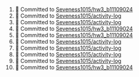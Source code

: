 <!--START_SECTION:activity-->
1. 📝 Committed to [Seveness1015/hw3_b11109024](https://github.com/Seveness1015/hw3_b11109024/commit/8a297bd9481a01419243948b844d5d57b66d43ae)
2. 📝 Committed to [Seveness1015/activity-log](https://github.com/Seveness1015/activity-log/commit/2078dda11f67baca2b70735044519812415ac36a)
3. 📝 Committed to [Seveness1015/activity-log](https://github.com/Seveness1015/activity-log/commit/01f494cdace572c6cfe3780ea545a721efcd38ff)
4. 📝 Committed to [Seveness1015/hw3_b11109024](https://github.com/Seveness1015/hw3_b11109024/commit/e7cd16f21d9031d5cd70e0ef068417da906ebada)
5. 📝 Committed to [Seveness1015/hw3_b11109024](https://github.com/Seveness1015/hw3_b11109024/commit/021d2bfbcfdd85cca122062d5dd8e8a89e02a0b6)
6. 📝 Committed to [Seveness1015/activity-log](https://github.com/Seveness1015/activity-log/commit/efa1f941c00d1f5533c4369bb13f665fc9f5be1f)
7. 📝 Committed to [Seveness1015/activity-log](https://github.com/Seveness1015/activity-log/commit/896eccea2ca58757154967a28dc00d4758c3805a)
8. 📝 Committed to [Seveness1015/activity-log](https://github.com/Seveness1015/activity-log/commit/0635f27541499485b37057313811858a0eeab7a5)
9. 📝 Committed to [Seveness1015/activity-log](https://github.com/Seveness1015/activity-log/commit/dddf1a0bb228143a34a0962a90b2f53e19a2c594)
10. 📝 Committed to [Seveness1015/hw3_b11109024](https://github.com/Seveness1015/hw3_b11109024/commit/2ff2e148b9154ae97d8f51da6ff1ebe8a0fd8a2e)
<!--END_SECTION:activity-->
